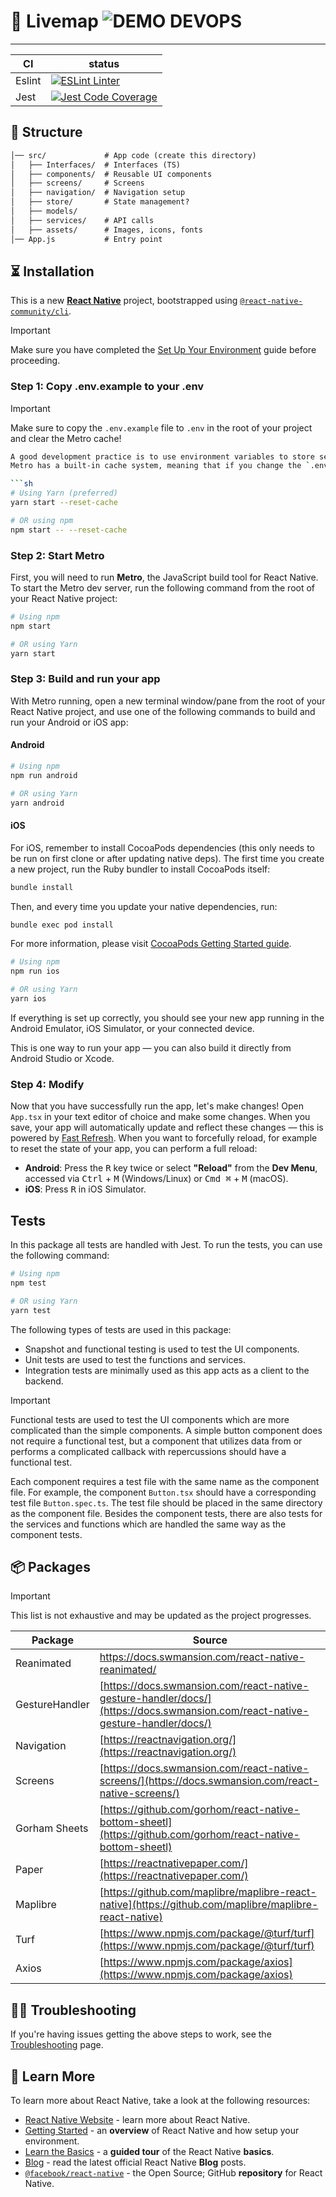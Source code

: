 # 📌 Livemap ![DEMO DEVOPS](https://img.shields.io/badge/Livemap-React_Native_App-red)
---
| CI     | status                                                                                                                                                                |
|--------|-----------------------------------------------------------------------------------------------------------------------------------------------------------------------|
| Eslint | [![ESLint Linter](https://github.com/STU-GroupI/LiveMap/actions/workflows/linter.yml/badge.svg)](https://github.com/STU-GroupI/LiveMap/actions/workflows/linter.yml)  |
| Jest   | [![Jest Code Coverage](https://github.com/STU-GroupI/LiveMap/actions/workflows/jest.yml/badge.svg)](https://github.com/STU-GroupI/LiveMap/actions/workflows/jest.yml) |

## 🚩 Structure

```markdown
│── src/             # App code (create this directory)
│   ├── Interfaces/  # Interfaces (TS)
│   ├── components/  # Reusable UI components
│   ├── screens/     # Screens
│   ├── navigation/  # Navigation setup
│   ├── store/       # State management?
│   ├── models/
│   ├── services/    # API calls
│   ├── assets/      # Images, icons, fonts
│── App.js           # Entry point
```


## ⏳ Installation

This is a new [**React Native**](https://reactnative.dev) project, bootstrapped using [`@react-native-community/cli`](https://github.com/react-native-community/cli).
> [!IMPORTANT]
> Make sure you have completed the [Set Up Your Environment](https://reactnative.dev/docs/set-up-your-environment) guide before proceeding.

### Step 1: Copy .env.example to your .env
> [!IMPORTANT]
> Make sure to copy the `.env.example` file to `.env` in the root of your project and clear the Metro cache!

```sh
A good development practice is to use environment variables to store sensitive information such as API keys, database URLs, etc. This way, you can keep your codebase clean and secure.
Metro has a built-in cache system, meaning that if you change the `.env` file, you need to clear the cache for the changes to take effect. To do this, run the following command:

```sh
# Using Yarn (preferred)
yarn start --reset-cache

# OR using npm
npm start -- --reset-cache
```

### Step 2: Start Metro
First, you will need to run **Metro**, the JavaScript build tool for React Native.
To start the Metro dev server, run the following command from the root of your React Native project:

```sh
# Using npm
npm start

# OR using Yarn
yarn start
```

### Step 3: Build and run your app

With Metro running, open a new terminal window/pane from the root of your React Native project, and use one of the following commands to build and run your Android or iOS app:

#### Android
```sh
# Using npm
npm run android

# OR using Yarn
yarn android
```

#### iOS
For iOS, remember to install CocoaPods dependencies (this only needs to be run on first clone or after updating native deps).
The first time you create a new project, run the Ruby bundler to install CocoaPods itself:

```sh
bundle install
```

Then, and every time you update your native dependencies, run:

```sh
bundle exec pod install
```

For more information, please visit [CocoaPods Getting Started guide](https://guides.cocoapods.org/using/getting-started.html).

```sh
# Using npm
npm run ios

# OR using Yarn
yarn ios
```

If everything is set up correctly, you should see your new app running in the Android Emulator, iOS Simulator, or your connected device.

This is one way to run your app — you can also build it directly from Android Studio or Xcode.

### Step 4: Modify

Now that you have successfully run the app, let's make changes!
Open `App.tsx` in your text editor of choice and make some changes. When you save, your app will automatically update and reflect these changes — this is powered by [Fast Refresh](https://reactnative.dev/docs/fast-refresh).
When you want to forcefully reload, for example to reset the state of your app, you can perform a full reload:

- **Android**: Press the <kbd>R</kbd> key twice or select **"Reload"** from the **Dev Menu**, accessed via <kbd>Ctrl</kbd> + <kbd>M</kbd> (Windows/Linux) or <kbd>Cmd ⌘</kbd> + <kbd>M</kbd> (macOS).
- **iOS**: Press <kbd>R</kbd> in iOS Simulator.


## Tests
In this package all tests are handled with Jest. To run the tests, you can use the following command:

```bash
# Using npm
npm test

# OR using Yarn
yarn test
```

The following types of tests are used in this package:
* Snapshot and functional testing is used to test the UI components.
* Unit tests are used to test the functions and services.
* Integration tests are minimally used as this app acts as a client to the backend.

> [!IMPORTANT]
> Functional tests are used to test the UI components which are more complicated than the simple components. A simple button component does not require a functional test, but a component that utilizes data from or performs a complicated callback with repercussions should have a functional test.

Each component requires a test file with the same name as the component file. For example, the component `Button.tsx` should have a corresponding test file `Button.spec.ts`. The test file should be placed in the same directory as the component file.
Besides the component tests, there are also tests for the services and functions which are handled the same way as the component tests.


## 📦 Packages
> [!IMPORTANT]
> This list is not exhaustive and may be updated as the project progresses.

| Package        | Source                                                                                                                         |
|----------------|--------------------------------------------------------------------------------------------------------------------------------|
| Reanimated     | [https://docs.swmansion.com/react-native-reanimated/ ](https://docs.swmansion.com/react-native-reanimated/)                    |
| GestureHandler | [https://docs.swmansion.com/react-native-gesture-handler/docs/](https://docs.swmansion.com/react-native-gesture-handler/docs/) |
| Navigation     | [https://reactnavigation.org/](https://reactnavigation.org/)                                                                   |
| Screens        | [https://docs.swmansion.com/react-native-screens/](https://docs.swmansion.com/react-native-screens/)                           |
| Gorham Sheets  | [https://github.com/gorhom/react-native-bottom-sheetl](https://github.com/gorhom/react-native-bottom-sheetl)                   |
| Paper          | [https://reactnativepaper.com/](https://reactnativepaper.com/)                                                                 |
| Maplibre       | [https://github.com/maplibre/maplibre-react-native](https://github.com/maplibre/maplibre-react-native)                         |
| Turf           | [https://www.npmjs.com/package/@turf/turf](https://www.npmjs.com/package/@turf/turf)                                           |
| Axios          | [https://www.npmjs.com/package/axios](https://www.npmjs.com/package/axios)                                                     |


## ⛓️‍💥 Troubleshooting

If you're having issues getting the above steps to work, see the [Troubleshooting](https://reactnative.dev/docs/troubleshooting) page.


## 🧪 Learn More

To learn more about React Native, take a look at the following resources:

- [React Native Website](https://reactnative.dev) - learn more about React Native.
- [Getting Started](https://reactnative.dev/docs/environment-setup) - an **overview** of React Native and how setup your environment.
- [Learn the Basics](https://reactnative.dev/docs/getting-started) - a **guided tour** of the React Native **basics**.
- [Blog](https://reactnative.dev/blog) - read the latest official React Native **Blog** posts.
- [`@facebook/react-native`](https://github.com/facebook/react-native) - the Open Source; GitHub **repository** for React Native.
